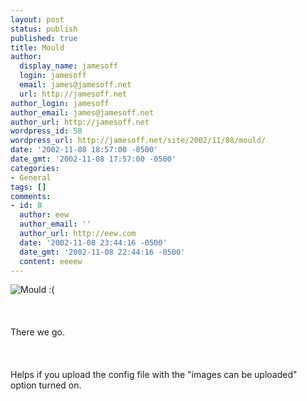 ```yaml
---
layout: post
status: publish
published: true
title: Mould
author:
  display_name: jamesoff
  login: jamesoff
  email: james@jamesoff.net
  url: http://jamesoff.net
author_login: jamesoff
author_email: james@jamesoff.net
author_url: http://jamesoff.net
wordpress_id: 50
wordpress_url: http://jamesoff.net/site/2002/11/08/mould/
date: '2002-11-08 18:57:00 -0500'
date_gmt: '2002-11-08 17:57:00 -0500'
categories:
- General
tags: []
comments:
- id: 8
  author: eew
  author_email: ''
  author_url: http://eew.com
  date: '2002-11-08 23:44:16 -0500'
  date_gmt: '2002-11-08 22:44:16 -0500'
  content: eeeew
---
```

<p><img src="http:&#47;&#47;www.grooblehonk.co.uk&#47;blog_images&#47;mould.jpg" border="0" alt="Mould :(" &#47;><br &#47;><br />
<br &#47;><br />
There we go.<br &#47;><br />
<br &#47;><br />
Helps if you upload the config file with the "images can be uploaded" option turned on.</p>
